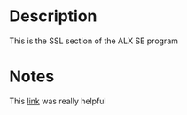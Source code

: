 # Description
This is the SSL section of the ALX SE program

# Notes
This [link](https://gbeminiyi.hashnode.dev/installing-certbot-in-your-haproxy-load-balancer-server) was really helpful
